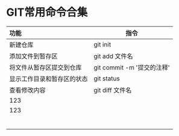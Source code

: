 # GIT常用命令合集

| 功能                       | 指令                       |
| :------------------------- | -------------------------- |
| 新建仓库                   | git init                   |
| 添加文件到暂存区           | git add  文件名            |
| 将文件从暂存区提交到仓库   | git commit -m '提交的注释' |
| 显示工作目录和暂存区的状态 | git status                 |
| 查看修改内容               | git diff 文件名            |
| 123                        |                            |
| 123                        |                            |
|                            |                            |
|                            |                            |
|                            |                            |
|                            |                            |
|                            |                            |
|                            |                            |

